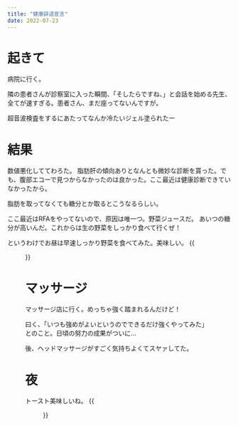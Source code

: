 ```yaml
---
title: "健康辞退宣言"
date: 2022-07-23
---
```


# 起きて
病院に行く。


隣の患者さんが診察室に入った瞬間、「そしたらですね、」と会話を始める先生、全てが速すぎる。患者さん、まだ座ってないんですが。


超音波検査をするにあたってなんか冷たいジェル塗られたー

# 結果
数値悪化しててわろた。
脂肪肝の傾向ありとなんとも微妙な診断を貰った。でも、腹部エコーで見つからなかったのは良かった。ここ最近は健康診断できていなかったから。

脂肪を取ってなくても糖分とか取るとこうなるらしい。

ここ最近はRFAをやってないので、原因は唯一つ。野菜ジュースだ。
あいつの糖分が高いんだ。これからは生の野菜をしっかり食べて行くぜ！


というわけでお昼は早速しっかり野菜を食べてみた。美味しい。
{{<figure src="/media/2022-07-23-lunch.jpeg" alt="lunch">}}

# マッサージ

マッサージ店に行く。めっちゃ強く踏まれるんだけど！

曰く、「いつも強めがよいというのでできるだけ強くやってみた」とのこと。日頃の努力の成果がついに...

後、ヘッドマッサージがすごく気持ちよくてスヤァしてた。

# 夜
トースト美味しいね。
{{<figure src="/media/2022-07-23-dinner.jpeg" alt="dinner">}}
